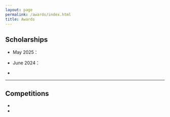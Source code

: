 ```yaml
---
layout: page
permalink: /awards/index.html
title: Awards
---
```


## Scholarships

- May 2025：
- June 2024：

- <br>




---

## Competitions

- 
- 


<br>
